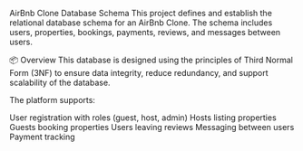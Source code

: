 AirBnb Clone Database Schema
This project defines and establish the relational database schema for an AirBnb Clone. The schema includes users, properties, bookings, payments, reviews, and messages between users.

📦 Overview
This database is designed using the principles of Third Normal Form (3NF) to ensure data integrity, reduce redundancy, and support scalability of the database.

The platform supports:

User registration with roles (guest, host, admin)
Hosts listing properties
Guests booking properties
Users leaving reviews
Messaging between users
Payment tracking
